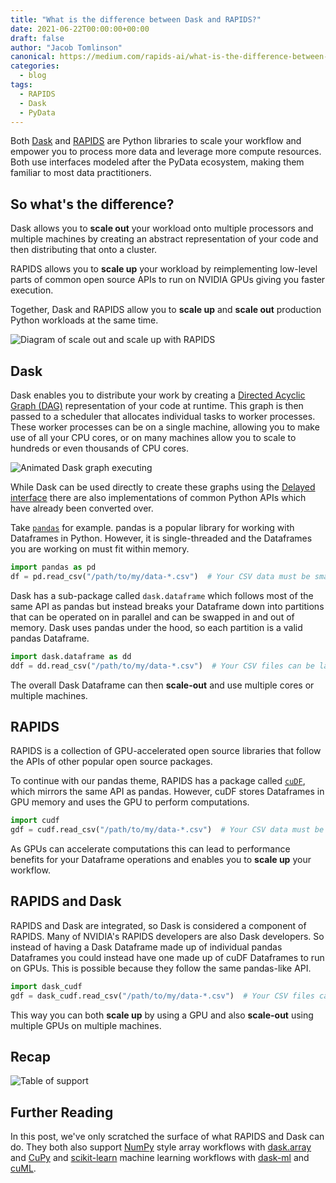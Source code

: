```yaml
---
title: "What is the difference between Dask and RAPIDS?"
date: 2021-06-22T00:00:00+00:00
draft: false
author: "Jacob Tomlinson"
canonical: https://medium.com/rapids-ai/what-is-the-difference-between-dask-and-rapids-6b2ebe6bbb71
categories:
  - blog
tags:
  - RAPIDS
  - Dask
  - PyData
---
```


Both [Dask](https://dask.org/) and [RAPIDS](https://rapids.ai/) are Python libraries to scale your workflow and empower you to process more data and leverage more compute resources. Both use interfaces modeled after the PyData ecosystem, making them familiar to most data practitioners.

## So what's the difference?

Dask allows you to **scale out** your workload onto multiple processors and multiple machines by creating an abstract representation of your code and then distributing that onto a cluster.

RAPIDS allows you to **scale up** your workload by reimplementing low-level parts of common open source APIs to run on NVIDIA GPUs giving you faster execution.

Together, Dask and RAPIDS allow you to **scale up** and **scale out** production Python workloads at the same time.

![Diagram of scale out and scale up with RAPIDS](https://i.imgur.com/LSC9fze.png "Image <a href=https://docs.rapids.ai/overview>https://docs.rapids.ai/overview</a>")

## Dask

Dask enables you to distribute your work by creating a [Directed Acyclic Graph (DAG)](https://en.wikipedia.org/wiki/Directed_acyclic_graph) representation of your code at runtime. This graph is then passed to a scheduler that allocates individual tasks to worker processes. These worker processes can be on a single machine, allowing you to make use of all your CPU cores, or on many machines allow you to scale to hundreds or even thousands of CPU cores.

![Animated Dask graph executing](https://miro.medium.com/max/2414/0*1YhYMbV39zjTrl1b.gif "Image <a href=https://dask.org>https://dask.org</a>")

While Dask can be used directly to create these graphs using the [Delayed interface](https://docs.dask.org/en/latest/delayed.html) there are also implementations of common Python APIs which have already been converted over.

Take [`pandas`](https://pandas.pydata.org/) for example. pandas is a popular library for working with Dataframes in Python. However, it is single-threaded and the Dataframes you are working on must fit within memory.

```python
import pandas as pd
df = pd.read_csv("/path/to/my/data-*.csv")  # Your CSV data must be smaller than your memory
```

Dask has a sub-package called `dask.dataframe` which follows most of the same API as pandas but instead breaks your Dataframe down into partitions that can be operated on in parallel and can be swapped in and out of memory. Dask uses pandas under the hood, so each partition is a valid pandas Dataframe.

```python
import dask.dataframe as dd
ddf = dd.read_csv("/path/to/my/data-*.csv")  # Your CSV files can be larger than memory
```

The overall Dask Dataframe can then **scale-out** and use multiple cores or multiple machines.

## RAPIDS

RAPIDS is a collection of GPU-accelerated open source libraries that follow the APIs of other popular open source packages.

To continue with our pandas theme, RAPIDS has a package called [`cuDF`](https://github.com/rapidsai/cudf), which mirrors the same API as pandas. However, cuDF stores Dataframes in GPU memory and uses the GPU to perform computations.

```python
import cudf
gdf = cudf.read_csv("/path/to/my/data-*.csv")  # Your CSV data must be smaller than your GPU memory
```

As GPUs can accelerate computations this can lead to performance benefits for your Dataframe operations and enables you to **scale up** your workflow.

## RAPIDS and Dask

RAPIDS and Dask are integrated, so Dask is considered a component of RAPIDS. Many of NVIDIA's RAPIDS developers are also Dask developers. So instead of having a Dask Dataframe made up of individual pandas Dataframes you could instead have one made up of cuDF Dataframes to run on GPUs. This is possible because they follow the same pandas-like API.

```python
import dask_cudf
gdf = dask_cudf.read_csv("/path/to/my/data-*.csv")  # Your CSV files can be larger than GPU memory and you can use multiple GPUs to process this data
```

This way you can both **scale up** by using a GPU and also **scale-out** using multiple GPUs on multiple machines.

## Recap

![Table of support](https://miro.medium.com/max/4428/1*9wXphx8ziVXuQlbsNdd0WA.png)

## Further Reading

In this post, we've only scratched the surface of what RAPIDS and Dask can do. They both also support [NumPy](https://numpy.org/) style array workflows with [dask.array](https://docs.dask.org/en/latest/array.html) and [CuPy](https://cupy.dev/) and [scikit-learn](https://scikit-learn.org/) machine learning workflows with [dask-ml](https://ml.dask.org/) and [cuML](https://docs.rapids.ai/api/cuml/stable/).